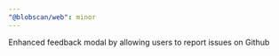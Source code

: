```yaml
---
"@blobscan/web": minor
---
```


Enhanced feedback modal by allowing users to report issues on Github

